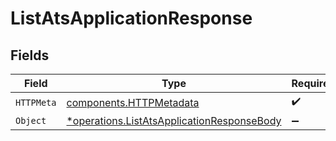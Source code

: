 # ListAtsApplicationResponse


## Fields

| Field                                                                                                   | Type                                                                                                    | Required                                                                                                | Description                                                                                             |
| ------------------------------------------------------------------------------------------------------- | ------------------------------------------------------------------------------------------------------- | ------------------------------------------------------------------------------------------------------- | ------------------------------------------------------------------------------------------------------- |
| `HTTPMeta`                                                                                              | [components.HTTPMetadata](../../models/components/httpmetadata.md)                                      | :heavy_check_mark:                                                                                      | N/A                                                                                                     |
| `Object`                                                                                                | [*operations.ListAtsApplicationResponseBody](../../models/operations/listatsapplicationresponsebody.md) | :heavy_minus_sign:                                                                                      | N/A                                                                                                     |
